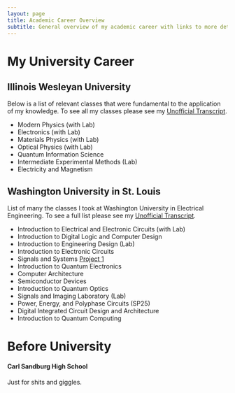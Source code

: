 ```yaml
---
layout: page
title: Academic Career Overview
subtitle: General overview of my academic career with links to more details for each relevant class
---
```

# My University Career
## Illinois Wesleyan University

Below is a list of relevant classes that were fundamental to the application of my knowledge. To see all my classes please see my <a href="https://kubasmatt.github.io/documents/IWU-Unofficial-Transcript.pdf" target="_blank" rel="noopener noreferrer">Unofficial Transcript</a>.

- Modern Physics (with Lab)
- Electronics (with Lab)
- Materials Physics (with Lab)
- Optical Physics (with Lab)
- Quantum Information Science
- Intermediate Experimental Methods (Lab)
- Electricity and Magnetism


## Washington University in St. Louis

List of many the classes I took at Washington University in Electrical Engineering. To see a full list please see my <a href="https://kubasmatt.github.io/documents/WashU-Unofficial-Transcript.pdf" target="_blank" rel="noopener noreferrer">Unofficial Transcript</a>.

- Introduction to Electrical and Electronic Circuits (with Lab)
- Introduction to Digital Logic and Computer Design
- Introduction to Engineering Design (Lab)
- Introduction to Electronic Circuits
- Signals and Systems <a href="https://kubasmatt.github.io/reports/ESE488_FL24_Project_1_KubasMorton.pdf" target="_blank" rel="noopener noreferrer">Project 1</a>
- Introduction to Quantum Electronics
- Computer Architecture
- Semiconductor Devices
- Introduction to Quantum Optics
- Signals and Imaging Laboratory (Lab)
- Power, Energy, and Polyphase Circuits (SP25)
- Digital Integrated Circuit Design and Architecture
- Introduction to Quantum Computing


# Before University
#### Carl Sandburg High School

Just for shits and giggles.